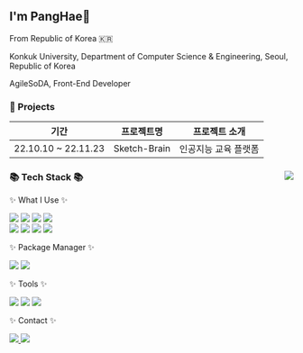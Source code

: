 <!--
**PangHae/PangHae** is a ✨ _special_ ✨ repository because its `README.md` (this file) appears on your GitHub profile.

Here are some ideas to get you started:

- 🔭 I’m currently working on ...
- 🌱 I’m currently learning ...
- 👯 I’m looking to collaborate on ...
- 🤔 I’m looking for help with ...
- 💬 Ask me about ...
- 📫 How to reach me: ...
- 😄 Pronouns: ...
- ⚡ Fun fact: ...
-->

 ## I'm PangHae👋
  
  <p>From Republic of Korea 🇰🇷</p>
  <p>Konkuk University, Department of Computer Science & Engineering, Seoul, Republic of Korea</p>
  <p>AgileSoDA, Front-End Developer</p>
  
  <!-- 
  ### 🌱 I’m currently studying ...
  <img src="https://img.shields.io/badge/Webpack-8DD6F9?style=flat-square&logo=Webpack&logoColor=black"/>
  -->
  
  ### 🔭 Projects
  | 기간                | 프로젝트명 | 프로젝트 소개     |                                                             
| ------------------- | ---------- | ----------------- |
| 22.10.10 ~ 22.11.23 | Sketch-Brain      | 인공지능 교육 플랫폼 |

<div>
  <img align="right" src="https://github-readme-stats.vercel.app/api/top-langs/?username=PangHae&layout=compact&theme=tokyonight">
  <div>
    <h3>📚 Tech Stack 📚</h3>
    <p>✨ What I Use ✨</p>
  </div>
  <div>
    <img src="https://img.shields.io/badge/HTML5-E34F26?style=flat-square&logo=HTML5&logoColor=white"/>
    <img src="https://img.shields.io/badge/CSS3-1572B6?style=flat-square&logo=HTML5&logoColor=white"/>
    <img src="https://img.shields.io/badge/Sass-CC6699?style=flat-square&logo=Sass&logoColor=white"/>
    <img src="https://img.shields.io/badge/Javascript-F7DF1E?style=flat-square&logo=Javascript&logoColor=black"/>
    <br/>
    <img src="https://img.shields.io/badge/Typescript-3178C6?style=flat-square&logo=Typescript&logoColor=white"/>
    <img src="https://img.shields.io/badge/React-61DAFB?style=flat-square&logo=React&logoColor=black"/>
    <img src="https://img.shields.io/badge/Next.js-000000?style=flat-square&logo=Next.js&logoColor=white"/>
    <img src="https://img.shields.io/badge/styled components-DB7093?style=flat-square&logo=styledcomponents&logoColor=white"/>
  </div>
  <div>
    <p>✨ Package Manager ✨</p>
  </div>
  <div>
    <img src="https://img.shields.io/badge/NPM-CB3837?style=flat-square&logo=npm&logoColor=white"/>
    <img src="https://img.shields.io/badge/Yarn-2C8EBB?style=flat-square&logo=yarn&logoColor=white"/>
  </div>
  <div>
    <p>✨ Tools ✨</p>
  </div>
  <div>
    <img src="https://img.shields.io/badge/Github-181717?style=flat-square&logo=github&logoColor=white"/>
    <img src="https://img.shields.io/badge/Vscode-007ACC?style=flat-square&logo=visual-studio-code&logoColor=white"/>
    <img src="https://img.shields.io/badge/Notion-000000?style=flat-square&logo=Notion&logoColor=white"/>
  </div>
  <div>
    <p>✨ Contact ✨</p>
  </div>
  <div>
    <a href="https://www.instagram.com/pang_hae">
      <img src="https://img.shields.io/badge/Instagram-E4405F?style=flat-square&logo=instagram&logoColor=white">
    </a>
    <a href="mailto:yds05074@gmail.com">
      <img src="https://img.shields.io/badge/Gmail-EA4335?style=flat-square&logo=gmail&logoColor=white">
    </a>
  </div>
</div>
